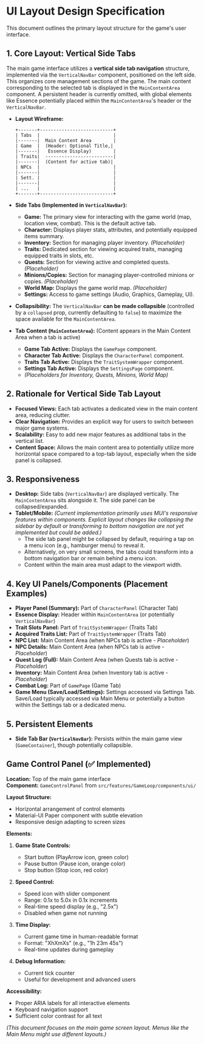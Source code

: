 # UI Layout Design Specification

This document outlines the primary layout structure for the game's user interface.

## 1. Core Layout: Vertical Side Tabs

The main game interface utilizes a **vertical side tab navigation** structure, implemented via the `VerticalNavBar` component, positioned on the left side. This organizes core management sections of the game. The main content corresponding to the selected tab is displayed in the `MainContentArea` component. A persistent header is currently omitted, with global elements like Essence potentially placed within the `MainContentArea`'s header or the `VerticalNavBar`.

*   **Layout Wireframe:**

    ```
    +-------+---------------------------+
    | Tabs  |                           |
    |-------|  Main Content Area        |
    | Game  |  (Header: Optional Title,|
    |-------|   Essence Display)        |
    | Traits|  -------------------------|
    |-------|  (Content for active tab)|
    | NPCs  |                           |
    |-------|                           |
    | Sett. |                           |
    |-------|                           |
    | ...   |                           |
    +-------+---------------------------+
    ```

*   **Side Tabs (Implemented in `VerticalNavBar`):**
    *   **Game:** The primary view for interacting with the game world (map, location view, combat). This is the default active tab.
    *   **Character:** Displays player stats, attributes, and potentially equipped items summary.
    *   **Inventory:** Section for managing player inventory. *(Placeholder)*
    *   **Traits:** Dedicated section for viewing acquired traits, managing equipped traits in slots, etc.
    *   **Quests:** Section for viewing active and completed quests. *(Placeholder)*
    *   **Minions/Copies:** Section for managing player-controlled minions or copies. *(Placeholder)*
    *   **World Map:** Displays the game world map. *(Placeholder)*
    *   **Settings:** Access to game settings (Audio, Graphics, Gameplay, UI).

*   **Collapsibility:** The `VerticalNavBar` **can be made collapsible** (controlled by a `collapsed` prop, currently defaulting to `false`) to maximize the space available for the `MainContentArea`.

*   **Tab Content (`MainContentArea`):** (Content appears in the Main Content Area when a tab is active)
    *   **Game Tab Active:** Displays the `GamePage` component.
    *   **Character Tab Active:** Displays the `CharacterPanel` component.
    *   **Traits Tab Active:** Displays the `TraitSystemWrapper` component.
    *   **Settings Tab Active:** Displays the `SettingsPage` component.
    *   *(Placeholders for Inventory, Quests, Minions, World Map)*

## 2. Rationale for Vertical Side Tab Layout

*   **Focused Views:** Each tab activates a dedicated view in the main content area, reducing clutter.
*   **Clear Navigation:** Provides an explicit way for users to switch between major game systems.
*   **Scalability:** Easy to add new major features as additional tabs in the vertical list.
*   **Content Space:** Allows the main content area to potentially utilize more horizontal space compared to a top-tab layout, especially when the side panel is collapsed.

## 3. Responsiveness

*   **Desktop:** Side tabs (`VerticalNavBar`) are displayed vertically. The `MainContentArea` sits alongside it. The side panel can be collapsed/expanded.
*   **Tablet/Mobile:** *(Current implementation primarily uses MUI's responsive features within components. Explicit layout changes like collapsing the sidebar by default or transforming to bottom navigation are not yet implemented but could be added.)*
    *   The side tab panel might be collapsed by default, requiring a tap on a menu icon (e.g., hamburger menu) to reveal it.
    *   Alternatively, on very small screens, the tabs could transform into a bottom navigation bar or remain behind a menu icon.
    *   Content within the main area must adapt to the viewport width.

## 4. Key UI Panels/Components (Placement Examples)

*   **Player Panel (Summary):** Part of `CharacterPanel` (Character Tab)
*   **Essence Display:** Header within `MainContentArea` (or potentially `VerticalNavBar`)
*   **Trait Slots Panel:** Part of `TraitSystemWrapper` (Traits Tab)
*   **Acquired Traits List:** Part of `TraitSystemWrapper` (Traits Tab)
*   **NPC List:** Main Content Area (when NPCs tab is active - *Placeholder*)
*   **NPC Details:** Main Content Area (when NPCs tab is active - *Placeholder*)
*   **Quest Log (Full):** Main Content Area (when Quests tab is active - *Placeholder*)
*   **Inventory:** Main Content Area (when Inventory tab is active - *Placeholder*)
*   **Combat Log:** Part of `GamePage` (Game Tab)
*   **Game Menu (Save/Load/Settings):** Settings accessed via Settings Tab. Save/Load typically accessed via Main Menu or potentially a button within the Settings tab or a dedicated menu.

## 5. Persistent Elements

*   **Side Tab Bar (`VerticalNavBar`):** Persists within the main game view (`GameContainer`), though potentially collapsible.

## Game Control Panel (✅ Implemented)

**Location:** Top of the main game interface  
**Component:** `GameControlPanel` from `src/features/GameLoop/components/ui/`

**Layout Structure:**
- Horizontal arrangement of control elements
- Material-UI Paper component with subtle elevation
- Responsive design adapting to screen sizes

**Elements:**
1. **Game State Controls:**
   - Start button (PlayArrow icon, green color)
   - Pause button (Pause icon, orange color) 
   - Stop button (Stop icon, red color)

2. **Speed Control:**
   - Speed icon with slider component
   - Range: 0.1x to 5.0x in 0.1x increments
   - Real-time speed display (e.g., "2.5x")
   - Disabled when game not running

3. **Time Display:**
   - Current game time in human-readable format
   - Format: "XhXmXs" (e.g., "1h 23m 45s")
   - Real-time updates during gameplay

4. **Debug Information:**
   - Current tick counter
   - Useful for development and advanced users

**Accessibility:**
- Proper ARIA labels for all interactive elements
- Keyboard navigation support
- Sufficient color contrast for all text

*(This document focuses on the main game screen layout. Menus like the Main Menu might use different layouts.)*
